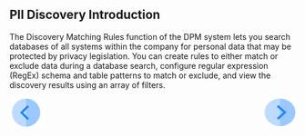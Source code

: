 ## PII Discovery Introduction

The Discovery Matching Rules function of the DPM system lets you search databases of all systems within the company for personal data that may be protected by privacy legislation. You can create rules to either match or exclude data during a database search, configure regular expression (RegEx) schema and table patterns to match or exclude, and view the discovery results using an array of filters.



[![Previous](../images/Previous.png)]( 01_Discovery_Main.md)[<img align="right" width="60" height="54" src="../images/Next.png">](03_01_Discovery_Tutorial.md)
